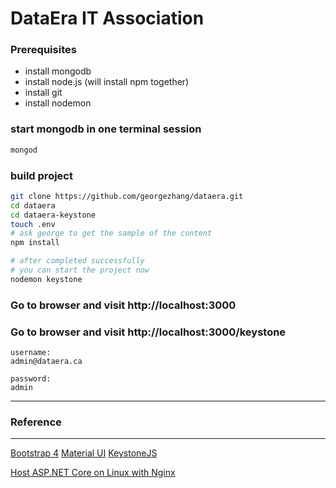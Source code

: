 # DataEra IT Association

### Prerequisites
- install mongodb
- install node.js (will install npm together)
- install git
- install nodemon

### start mongodb in one terminal session

```bash
mongod
```

### build project

``` bash
git clone https://github.com/georgezhang/dataera.git
cd dataera
cd dataera-keystone
touch .env
# ask george to get the sample of the content
npm install

# after completed successfully
# you can start the project now
nodemon keystone
```

### Go to browser and visit http://localhost:3000

### Go to browser and visit http://localhost:3000/keystone

```
username:
admin@dataera.ca

password:
admin

```

***
### Reference
***
[Bootstrap 4](https://getbootstrap.com/)
[Material UI](https://mdbootstrap.com/docs/jquery/)
[KeystoneJS](https://keystonejs.netlify.com/getting-started)

[Host ASP.NET Core on Linux with Nginx](https://docs.microsoft.com/en-us/aspnet/core/host-and-deploy/linux-nginx?view=aspnetcore-2.2)
